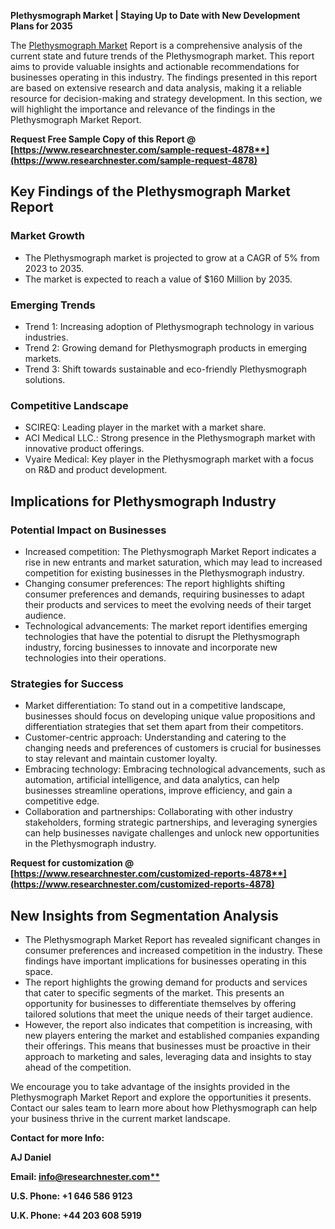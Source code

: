 ﻿**Plethysmograph Market | Staying Up to Date with New Development Plans for 2035**

The [Plethysmograph Market](https://www.researchnester.com/reports/plethysmograph-market/4878) Report is a comprehensive analysis of the current state and future trends of the Plethysmograph market. This report aims to provide valuable insights and actionable recommendations for businesses operating in this industry. The findings presented in this report are based on extensive research and data analysis, making it a reliable resource for decision-making and strategy development. In this section, we will highlight the importance and relevance of the findings in the Plethysmograph Market Report.

**Request Free Sample Copy of this Report @ [https://www.researchnester.com/sample-request-4878**](https://www.researchnester.com/sample-request-4878)**
## **Key Findings of the Plethysmograph Market Report**
### Market Growth
- The Plethysmograph market is projected to grow at a CAGR of 5% from 2023 to 2035.
- The market is expected to reach a value of $160 Million by 2035.
### Emerging Trends
- Trend 1: Increasing adoption of Plethysmograph technology in various industries.
- Trend 2: Growing demand for Plethysmograph products in emerging markets.
- Trend 3: Shift towards sustainable and eco-friendly Plethysmograph solutions.
### Competitive Landscape
- SCIREQ: Leading player in the market with a market share.
- ACI Medical LLC.: Strong presence in the Plethysmograph market with innovative product offerings.
- Vyaire Medical: Key player in the Plethysmograph market with a focus on R&D and product development.
##
## **Implications for Plethysmograph Industry**
### Potential Impact on Businesses
- Increased competition: The Plethysmograph Market Report indicates a rise in new entrants and market saturation, which may lead to increased competition for existing businesses in the Plethysmograph industry.
- Changing consumer preferences: The report highlights shifting consumer preferences and demands, requiring businesses to adapt their products and services to meet the evolving needs of their target audience.
- Technological advancements: The market report identifies emerging technologies that have the potential to disrupt the Plethysmograph industry, forcing businesses to innovate and incorporate new technologies into their operations.
### Strategies for Success
- Market differentiation: To stand out in a competitive landscape, businesses should focus on developing unique value propositions and differentiation strategies that set them apart from their competitors.
- Customer-centric approach: Understanding and catering to the changing needs and preferences of customers is crucial for businesses to stay relevant and maintain customer loyalty.
- Embracing technology: Embracing technological advancements, such as automation, artificial intelligence, and data analytics, can help businesses streamline operations, improve efficiency, and gain a competitive edge.
- Collaboration and partnerships: Collaborating with other industry stakeholders, forming strategic partnerships, and leveraging synergies can help businesses navigate challenges and unlock new opportunities in the Plethysmograph industry.

**Request for customization @ [https://www.researchnester.com/customized-reports-4878**](https://www.researchnester.com/customized-reports-4878)**
## **New Insights from Segmentation Analysis**
- The Plethysmograph Market Report has revealed significant changes in consumer preferences and increased competition in the industry. These findings have important implications for businesses operating in this space.
- The report highlights the growing demand for products and services that cater to specific segments of the market. This presents an opportunity for businesses to differentiate themselves by offering tailored solutions that meet the unique needs of their target audience.
- However, the report also indicates that competition is increasing, with new players entering the market and established companies expanding their offerings. This means that businesses must be proactive in their approach to marketing and sales, leveraging data and insights to stay ahead of the competition.

We encourage you to take advantage of the insights provided in the Plethysmograph Market Report and explore the opportunities it presents. Contact our sales team to learn more about how Plethysmograph can help your business thrive in the current market landscape.

**Contact for more Info:**

**AJ Daniel**

**Email: [info@researchnester.com**](mailto:info@researchnester.com)**

**U.S. Phone: +1 646 586 9123** 

**U.K. Phone: +44 203 608 5919**
